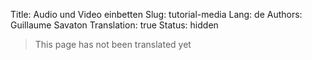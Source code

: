Title: Audio und Video einbetten
Slug: tutorial-media
Lang: de
Authors: Guillaume Savaton
Translation: true
Status: hidden

> This page has not been translated yet
